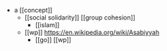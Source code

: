 - a [[concept]]
	- [[social solidarity]] [[group cohesion]] 
		- [[islam]]
	- [[wp]] https://en.wikipedia.org/wiki/Asabiyyah
		- [[go]] [[wp]]